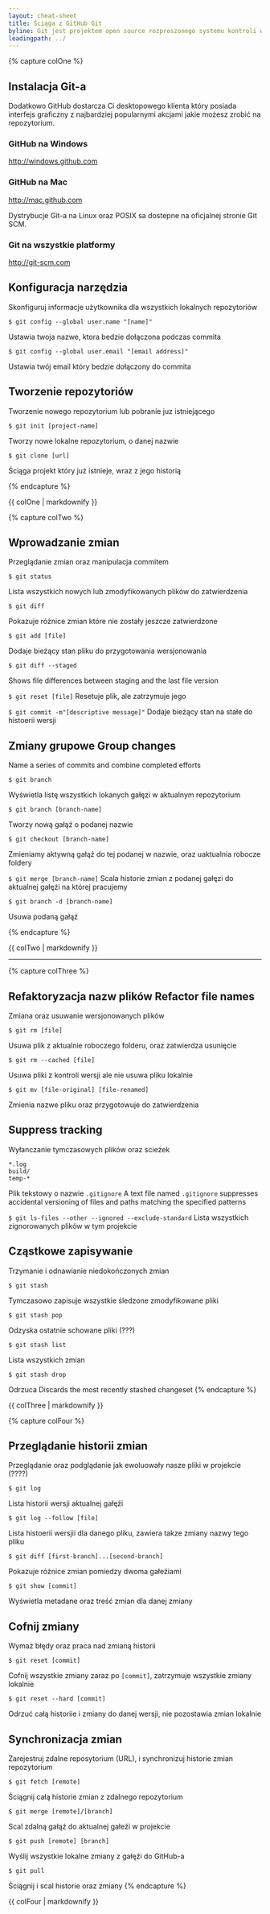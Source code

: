 ```yaml
---
layout: cheat-sheet
title: Ściąga z GitHub Git
byline: Git jest projektem open source rozproszonego systemu kontroli wersji. Ta ściąga to jest podsumowanie najważniejszych i najczęściej używanych komend w Git.
leadingpath: ../
---
```


{% capture colOne %}
## Instalacja Git-a
Dodatkowo GitHub dostarcza Ci desktopowego klienta który posiada interfejs graficzny z najbardziej popularnymi akcjami jakie możesz zrobić na repozytorium.

### GitHub na Windows
http://windows.github.com

### GitHub na Mac
http://mac.github.com

Dystrybucje Git-a na Linux oraz POSIX sa dostepne na oficjalnej stronie Git SCM.

### Git na wszystkie platformy
http://git-scm.com

## Konfiguracja narzędzia
Skonfiguruj informacje użytkownika dla wszystkich lokalnych repozytoriów

```$ git config --global user.name "[name]"```

Ustawia twoja nazwe, ktora bedzie dołączona podczas commita


```$ git config --global user.email "[email address]"```

Ustawia twój email który bedzie dołączony do commita


## Tworzenie repozytoriów
Tworzenie nowego repozytorium lub pobranie juz istniejącego


```$ git init [project-name]```

Tworzy nowe lokalne repozytorium, o danej nazwie


```$ git clone [url]```

Ściąga projekt który już istnieje, wraz z jego historią

{% endcapture %}
<div class="col-md-6">
{{ colOne | markdownify }}
</div>


{% capture colTwo %}

## Wprowadzanie zmian
Przeglądanie zmian oraz manipulacja commitem


```$ git status```

Lista wszystkich nowych lub zmodyfikowanych plików do zatwierdzenia


```$ git diff```

Pokazuje różnice zmian które nie zostały jeszcze zatwierdzone


```$ git add [file]```

Dodaje bieżący stan pliku do przygotowania wersjonowania


```$ git diff --staged```

Shows file differences between staging and the last file version


```$ git reset [file]```
Resetuje plik, ale zatrzymuje jego 


```$ git commit -m"[descriptive message]"```
Dodaje bieżący stan na stałe do histoerii wersji

## Zmiany grupowe Group changes
Name a series of commits and combine completed efforts


```$ git branch```

Wyświetla listę wszystkich lokanych gałęzi w aktualnym repozytorium


```$ git branch [branch-name]```

Tworzy nową gałąź o podanej nazwie


```$ git checkout [branch-name]```

Zmieniamy aktywną gałąź do tej podanej w nazwie, oraz uaktualnia robocze foldery


```$ git merge [branch-name]```
Scala historie zmian z podanej gałęzi do aktualnej gałęźi na której pracujemy 


```$ git branch -d [branch-name]```

Usuwa podaną gałąź

{% endcapture %}
<div class="col-md-6">
{{ colTwo | markdownify }}
</div>
<div class="clearfix"></div>

---

{% capture colThree %}
## Refaktoryzacja nazw plików Refactor file names
Zmiana oraz usuwanie wersjonowanych plików


```$ git rm [file]```

Usuwa plik z aktualnie roboczego folderu, oraz zatwierdza usunięcie


```$ git rm --cached [file]```

Usuwa pliki z kontroli wersji ale nie usuwa pliku lokalnie


```$ git mv [file-original] [file-renamed]```

Zmienia nazwe pliku oraz przygotowuje do zatwierdzenia

## Suppress tracking
Wyłanczanie tymczasowych plików oraz scieżek

```
*.log
build/
temp-*
```
Plik tekstowy o nazwie `.gitignore` 
A text file named `.gitignore` suppresses accidental versioning of files and paths matching the specified patterns


```$ git ls-files --other --ignored --exclude-standard```
Lista wszystkich zignorowanych plików w tym projekcie

## Cząstkowe zapisywanie
Trzymanie i odnawianie niedokończonych zmian


```$ git stash```

Tymczasowo zapisuje wszystkie śledzone zmodyfikowane pliki


```$ git stash pop```

Odzyska ostatnie schowane pliki (???)


```$ git stash list```

Lista wszystkich zmian


```$ git stash drop```

Odrzuca 
Discards the most recently stashed changeset
{% endcapture %}
<div class="col-md-6">
{{ colThree | markdownify }}
</div>

{% capture colFour %}
## Przeglądanie historii zmian
Przeglądanie oraz podglądanie jak ewoluowały nasze pliki w projekcie (????)


```$ git log```

Lista historii wersji aktualnej gałęźi


```$ git log --follow [file]```

Lista histoerii wersjii dla danego pliku, zawiera takze zmiany nazwy tego pliku 


```$ git diff [first-branch]...[second-branch]```

Pokazuje różnice zmian pomiedzy dwoma gałeźiami 


```$ git show [commit]```

Wyświetla metadane oraz treść zmian dla danej zmiany

## Cofnij zmiany

Wymaż błędy oraz praca nad zmianą historii


```$ git reset [commit]```

Cofnij wszystkie zmiany zaraz po `[commit]`, zatrzymuje wszystkie zmiany lokalnie


```$ git reset --hard [commit]```

Odrzuć całą historiie i zmiany do danej wersji, nie pozostawia zmian lokalnie

## Synchronizacja zmian
Zarejestruj zdalne reposytorium (URL), i synchronizuj historie zmian repozytorium


```$ git fetch [remote]```

Ściągnij całą historie zmian z zdalnego repozytorium


```$ git merge [remote]/[branch]```

Scal zdalną gałąź do aktualnej gałeźi w projekcie


```$ git push [remote] [branch]```

Wyślij wszystkie lokalne zmiany z gałęźi do GitHub-a


```$ git pull```

Ściągnij i scal historie oraz zmiany
{% endcapture %}
<div class="col-md-6">
{{ colFour | markdownify }}
</div>
